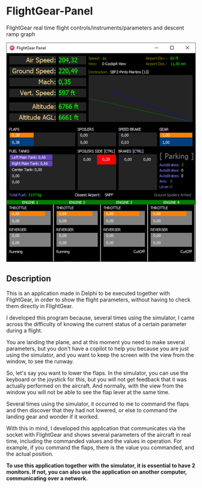 # FlightGear-Panel
FlightGear real time flight controls/instruments/parameters and descent ramp graph

![Preview](Images/panel_preview.png)

## Description

This is an application made in Delphi to be executed together with FlightGear, in order to show the flight parameters, without having to check them directly in FlightGear.

I developed this program because, several times using the simulator, I came across the difficulty of knowing the current status of a certain parameter during a flight.

You are landing the plane, and at this moment you need to make several parameters, but you don't have a copilot to help you because you are just using the simulator, and you want to keep the screen with the view from the window, to see the runway.

So, let's say you want to lower the flaps. In the simulator, you can use the keyboard or the joystick for this, but you will not get feedback that it was actually performed on the aircraft. And normally, with the view from the window you will not be able to see the flap lever at the same time.

Several times using the simulator, it occurred to me to command the flaps and then discover that they had not lowered, or else to command the landing gear and wonder if it worked.

With this in mind, I developed this application that communicates via the socket with FlightGear and shows several parameters of the aircraft in real time, including the commanded values ​​and the values ​​in operation. For example, if you command the flaps, there is the value you commanded, and the actual position.

**To use this application together with the simulator, it is essential to have 2 monitors. If not, you can also use the application on another computer, communicating over a network.**
